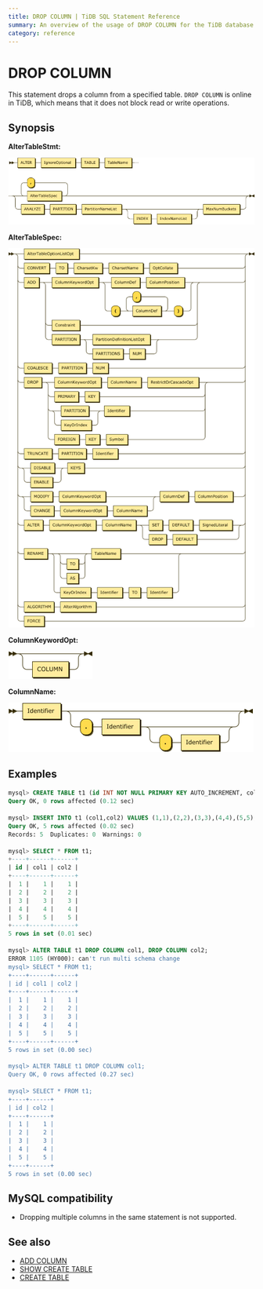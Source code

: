 ```yaml
---
title: DROP COLUMN | TiDB SQL Statement Reference
summary: An overview of the usage of DROP COLUMN for the TiDB database.
category: reference
---
```


# DROP COLUMN

This statement drops a column from a specified table. `DROP COLUMN` is online in TiDB, which means that it does not block read or write operations.

## Synopsis

**AlterTableStmt:**

![AlterTableStmt](/media/sqlgram/AlterTableStmt.png)

**AlterTableSpec:**

![AlterTableSpec](/media/sqlgram/AlterTableSpec.png)

**ColumnKeywordOpt:**

![ColumnKeywordOpt](/media/sqlgram/ColumnKeywordOpt.png)

**ColumnName:**

![ColumnName](/media/sqlgram/ColumnName.png)

## Examples

```sql
mysql> CREATE TABLE t1 (id INT NOT NULL PRIMARY KEY AUTO_INCREMENT, col1 INT NOT NULL, col2 INT NOT NULL);
Query OK, 0 rows affected (0.12 sec)

mysql> INSERT INTO t1 (col1,col2) VALUES (1,1),(2,2),(3,3),(4,4),(5,5);
Query OK, 5 rows affected (0.02 sec)
Records: 5  Duplicates: 0  Warnings: 0

mysql> SELECT * FROM t1;
+----+------+------+
| id | col1 | col2 |
+----+------+------+
|  1 |    1 |    1 |
|  2 |    2 |    2 |
|  3 |    3 |    3 |
|  4 |    4 |    4 |
|  5 |    5 |    5 |
+----+------+------+
5 rows in set (0.01 sec)

mysql> ALTER TABLE t1 DROP COLUMN col1, DROP COLUMN col2;
ERROR 1105 (HY000): can't run multi schema change
mysql> SELECT * FROM t1;
+----+------+------+
| id | col1 | col2 |
+----+------+------+
|  1 |    1 |    1 |
|  2 |    2 |    2 |
|  3 |    3 |    3 |
|  4 |    4 |    4 |
|  5 |    5 |    5 |
+----+------+------+
5 rows in set (0.00 sec)

mysql> ALTER TABLE t1 DROP COLUMN col1;
Query OK, 0 rows affected (0.27 sec)

mysql> SELECT * FROM t1;
+----+------+
| id | col2 |
+----+------+
|  1 |    1 |
|  2 |    2 |
|  3 |    3 |
|  4 |    4 |
|  5 |    5 |
+----+------+
5 rows in set (0.00 sec)
```

## MySQL compatibility

* Dropping multiple columns in the same statement is not supported.

## See also

* [ADD COLUMN](/sql-statements/sql-statement-add-column.md)
* [SHOW CREATE TABLE](/sql-statements/sql-statement-show-create-table.md)
* [CREATE TABLE](/sql-statements/sql-statement-create-table.md)
